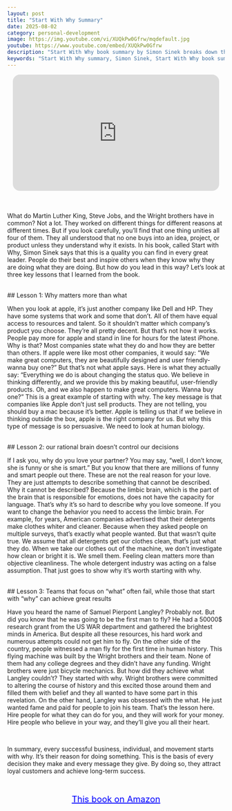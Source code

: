 ```yaml
---
layout: post
title: "Start With Why Summary"
date: 2025-08-02
category: personal-development
image: https://img.youtube.com/vi/XUQkPw0Gfrw/mqdefault.jpg
youtube: https://www.youtube.com/embed/XUQkPw0Gfrw
description: "Start With Why book summary by Simon Sinek breaks down the power of purpose-driven leadership. Discover why starting with 'why' inspires action, loyalty, and lasting success in business and life."
keywords: "Start With Why summary, Simon Sinek, Start With Why book summary, leadership, purpose-driven leadership, inspire action, business success, personal development, marketing psychology"
---
```


<div style="display: flex; justify-content: center; margin-bottom: 20px;">
  <div style="aspect-ratio: 16 / 9; width: 95%; max-width: 700px; position: relative;">
    <iframe 
      src="https://www.youtube.com/embed/XUQkPw0Gfrw"
      title="Start With Why Summary"
      allowfullscreen
      frameborder="0"
      style="position: absolute; inset: 0; width: 100%; height: 100%; border-radius: 16px;">
    </iframe>
  </div>
</div>

<div style="height: 15px;"></div>
<!-- ..................................................................... -->

What do Martin Luther King, Steve Jobs, and the Wright brothers have in common? Not a lot. They worked on different things for different reasons at different times. But if you look carefully, you’ll find that one thing unities all four of them. They all understood that no one buys into an idea, project, or product unless they understand why it exists. In his book, called Start with Why, Simon Sinek says that this is a quality you can find in every great leader. People do their best and inspire others when they know why they are doing what they are doing. But how do you lead in this way? Let’s look at three key lessons that I learned from the book.


<br>
## Lesson 1: Why matters more than what


When you look at apple, it’s just another company like Dell and HP. They have some systems that work and some that don’t. All of them have equal access to resources and talent. So it shouldn’t matter which company’s product you choose. They’re all pretty decent. But that’s not how it works. People pay more for apple and stand in line for hours for the latest iPhone. Why is that? Most companies state what they do and how they are better than others. If apple were like most other companies, it would say: “We make great computers, they are beautifully designed and user friendly- wanna buy one?” But that’s not what apple says. Here is what they actually say: “Everything we do is about changing the status quo. We believe in thinking differently, and we provide this by making beautiful, user-friendly products. Oh, and we also happen to make great computers. Wanna buy one?” This is a great example of starting with why. The key message is that companies like Apple don’t just sell products. They are not telling, you should buy a mac because it’s better. Apple is telling us that if we believe in thinking outside the box, apple is the right company for us. But why this type of message is so persuasive. We need to look at human biology. 



<br>
## Lesson 2: our rational brain doesn’t control our decisions


If I ask you, why do you love your partner? You may say, “well, I don’t know, she is funny or she is smart.” But you know that there are millions of funny and smart people out there. These are not the real reason for your love. They are just attempts to describe something that cannot be described. Why it cannot be described? Because the limbic brain, which is the part of the brain that is responsible for emotions, does not have the capacity for language. That’s why it’s so hard to describe why you love someone. If you want to change the behavior you need to access the limbic brain. For example, for years, American companies advertised that their detergents make clothes whiter and cleaner. Because when they asked people on multiple surveys, that’s exactly what people wanted. But that wasn’t quite true. We assume that all detergents get our clothes clean, that’s just what they do. When we take our clothes out of the machine, we don’t investigate how clean or bright it is. We smell them. Feeling clean matters more than objective cleanliness. The whole detergent industry was acting on a false assumption. That just goes to show why it’s worth starting with why. 



<br>
## Lesson 3: Teams that focus on “what” often fail, while those that start with “why” can achieve great results 


Have you heard the name of Samuel Pierpont Langley? Probably not. But did you know that he was going to be the first man to fly? He had a 50000$ research grant from the US WAR department and gathered the brightest minds in America. But despite all these resources, his hard work and numerous attempts could not get him to fly. On the other side of the country, people witnessed a man fly for the first time in human history. This flying machine was built by the Wright brothers and their team. None of them had any college degrees and they didn’t have any funding. Wright brothers were just bicycle mechanics. But how did they achieve what Langley couldn’t? They started with why. Wright brothers were committed to altering the course of history and this excited those around them and filled them with belief and they all wanted to have some part in this revelation. On the other hand, Langley was obsessed with the what. He just wanted fame and paid for people to join his team. That’s the lesson here. Hire people for what they can do for you, and they will work for your money. Hire people who believe in your way, and they’ll give you all their heart. 


<br>
 
In summary, every successful business, individual, and movement starts with why. It’s their reason for doing something. This is the basis of every decision they make and every message they give. By doing so, they attract loyal customers and achieve long-term success.


<br>
<p style="text-align: center;">
  <a href="https://amzn.to/3czEUUO" target="_blank" style="color: blue; text-decoration: underline; font-size: 20px;">
    This book on Amazon
  </a>
</p>
